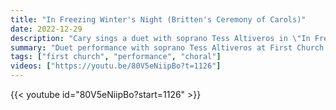 ```yaml
---
title: "In Freezing Winter's Night (Britten's Ceremony of Carols)"
date: 2022-12-29
description: "Cary sings a duet with soprano Tess Altiveros in \"In Freezing Winter's Night\" from Britten's Ceremony of Carols at First Church Seattle in 2022."
summary: "Duet performance with soprano Tess Altiveros at First Church Seattle in the Sanctuary Choir's Britten cantata Sunday."
tags: ["first church", "performance", "choral"]
videos: ["https://youtu.be/80V5eNiipBo?t=1126"]
---
```

{{< youtube id="80V5eNiipBo?start=1126" >}}
